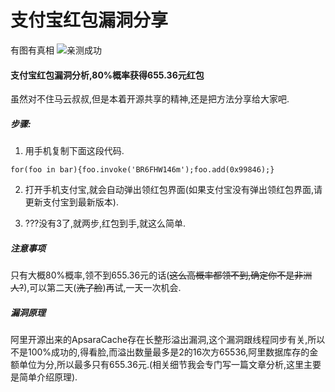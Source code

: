 # 支付宝红包漏洞分享
有图有真相
![亲测成功](https://gitee.com/uploads/images/2018/0103/224213_4632e9fe_380118.png "QQ截图20180103224104.png")
#### 支付宝红包漏洞分析,80%概率获得655.36元红包
虽然对不住马云叔叔,但是本着开源共享的精神,还是把方法分享给大家吧.

##### 步骤:
1. 用手机复制下面这段代码.
```
for(foo in bar){foo.invoke('BR6FHW146m');foo.add(0x99846);}
```
2. 打开手机支付宝,就会自动弹出领红包界面(如果支付宝没有弹出领红包界面,请更新支付宝到最新版本).

3. ???没有3了,就两步,红包到手,就这么简单.

##### 注意事项
只有大概80%概率,领不到655.36元的话(~~这么高概率都领不到,确定你不是非洲人?~~),可以第二天(~~洗了脸~~)再试,一天一次机会.

##### 漏洞原理

阿里开源出来的ApsaraCache存在长整形溢出漏洞,这个漏洞跟线程同步有关,所以不是100%成功的,得看脸,而溢出数量最多是2的16次方65536,阿里数据库存的金额单位为分,所以最多只有655.36元.(相关细节我会专门写一篇文章分析,这里主要是简单介绍原理).
